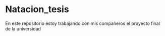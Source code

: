 # Natacion_tesis
En este repositorio estoy trabajando con mis compañeros el proyecto final de la universidad 
